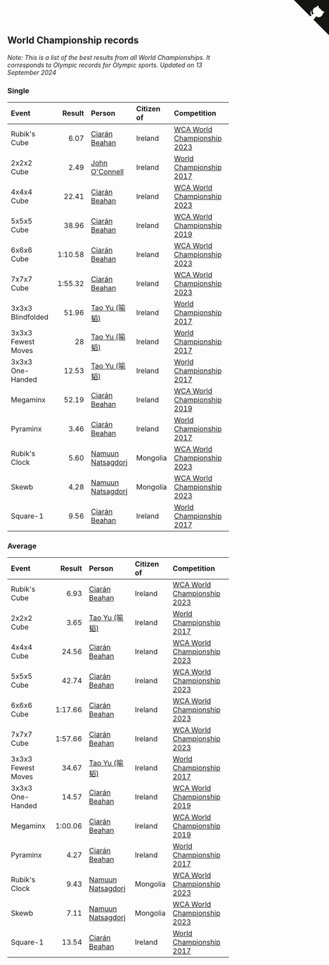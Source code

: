 ## World Championship records

*Note: This is a list of the best results from all World Championships. It corresponds to Olympic records for Olympic sports.*
*Updated on 13 September 2024*


### Single

| Event | Result | Person | Citizen of | Competition |
| :--- | ---: | :--- | :--- | :--- |
| Rubik's Cube | 6.07 | [Ciarán Beahan](https://www.worldcubeassociation.org/persons/2012BEAH01) | Ireland | [WCA World Championship 2023](https://www.worldcubeassociation.org/competitions/WC2023) |
| 2x2x2 Cube | 2.49 | [John O'Connell](https://www.worldcubeassociation.org/persons/2015OCON03) | Ireland | [World Championship 2017](https://www.worldcubeassociation.org/competitions/WC2017) |
| 4x4x4 Cube | 22.41 | [Ciarán Beahan](https://www.worldcubeassociation.org/persons/2012BEAH01) | Ireland | [WCA World Championship 2023](https://www.worldcubeassociation.org/competitions/WC2023) |
| 5x5x5 Cube | 38.96 | [Ciarán Beahan](https://www.worldcubeassociation.org/persons/2012BEAH01) | Ireland | [WCA World Championship 2019](https://www.worldcubeassociation.org/competitions/WC2019) |
| 6x6x6 Cube | 1:10.58 | [Ciarán Beahan](https://www.worldcubeassociation.org/persons/2012BEAH01) | Ireland | [WCA World Championship 2023](https://www.worldcubeassociation.org/competitions/WC2023) |
| 7x7x7 Cube | 1:55.32 | [Ciarán Beahan](https://www.worldcubeassociation.org/persons/2012BEAH01) | Ireland | [WCA World Championship 2023](https://www.worldcubeassociation.org/competitions/WC2023) |
| 3x3x3 Blindfolded | 51.96 | [Tao Yu (喻韬)](https://www.worldcubeassociation.org/persons/2012YUTA01) | Ireland | [World Championship 2017](https://www.worldcubeassociation.org/competitions/WC2017) |
| 3x3x3 Fewest Moves | 28 | [Tao Yu (喻韬)](https://www.worldcubeassociation.org/persons/2012YUTA01) | Ireland | [World Championship 2017](https://www.worldcubeassociation.org/competitions/WC2017) |
| 3x3x3 One-Handed | 12.53 | [Tao Yu (喻韬)](https://www.worldcubeassociation.org/persons/2012YUTA01) | Ireland | [World Championship 2017](https://www.worldcubeassociation.org/competitions/WC2017) |
| Megaminx | 52.19 | [Ciarán Beahan](https://www.worldcubeassociation.org/persons/2012BEAH01) | Ireland | [WCA World Championship 2019](https://www.worldcubeassociation.org/competitions/WC2019) |
| Pyraminx | 3.46 | [Ciarán Beahan](https://www.worldcubeassociation.org/persons/2012BEAH01) | Ireland | [World Championship 2017](https://www.worldcubeassociation.org/competitions/WC2017) |
| Rubik's Clock | 5.60 | [Namuun Natsagdorj](https://www.worldcubeassociation.org/persons/2019NATS02) | Mongolia | [WCA World Championship 2023](https://www.worldcubeassociation.org/competitions/WC2023) |
| Skewb | 4.28 | [Namuun Natsagdorj](https://www.worldcubeassociation.org/persons/2019NATS02) | Mongolia | [WCA World Championship 2023](https://www.worldcubeassociation.org/competitions/WC2023) |
| Square-1 | 9.56 | [Ciarán Beahan](https://www.worldcubeassociation.org/persons/2012BEAH01) | Ireland | [World Championship 2017](https://www.worldcubeassociation.org/competitions/WC2017) |

### Average

| Event | Result | Person | Citizen of | Competition |
| :--- | ---: | :--- | :--- | :--- |
| Rubik's Cube | 6.93 | [Ciarán Beahan](https://www.worldcubeassociation.org/persons/2012BEAH01) | Ireland | [WCA World Championship 2023](https://www.worldcubeassociation.org/competitions/WC2023) |
| 2x2x2 Cube | 3.65 | [Tao Yu (喻韬)](https://www.worldcubeassociation.org/persons/2012YUTA01) | Ireland | [World Championship 2017](https://www.worldcubeassociation.org/competitions/WC2017) |
| 4x4x4 Cube | 24.56 | [Ciarán Beahan](https://www.worldcubeassociation.org/persons/2012BEAH01) | Ireland | [WCA World Championship 2023](https://www.worldcubeassociation.org/competitions/WC2023) |
| 5x5x5 Cube | 42.74 | [Ciarán Beahan](https://www.worldcubeassociation.org/persons/2012BEAH01) | Ireland | [WCA World Championship 2023](https://www.worldcubeassociation.org/competitions/WC2023) |
| 6x6x6 Cube | 1:17.66 | [Ciarán Beahan](https://www.worldcubeassociation.org/persons/2012BEAH01) | Ireland | [WCA World Championship 2023](https://www.worldcubeassociation.org/competitions/WC2023) |
| 7x7x7 Cube | 1:57.66 | [Ciarán Beahan](https://www.worldcubeassociation.org/persons/2012BEAH01) | Ireland | [WCA World Championship 2023](https://www.worldcubeassociation.org/competitions/WC2023) |
| 3x3x3 Fewest Moves | 34.67 | [Tao Yu (喻韬)](https://www.worldcubeassociation.org/persons/2012YUTA01) | Ireland | [World Championship 2017](https://www.worldcubeassociation.org/competitions/WC2017) |
| 3x3x3 One-Handed | 14.57 | [Ciarán Beahan](https://www.worldcubeassociation.org/persons/2012BEAH01) | Ireland | [WCA World Championship 2019](https://www.worldcubeassociation.org/competitions/WC2019) |
| Megaminx | 1:00.06 | [Ciarán Beahan](https://www.worldcubeassociation.org/persons/2012BEAH01) | Ireland | [WCA World Championship 2019](https://www.worldcubeassociation.org/competitions/WC2019) |
| Pyraminx | 4.27 | [Ciarán Beahan](https://www.worldcubeassociation.org/persons/2012BEAH01) | Ireland | [World Championship 2017](https://www.worldcubeassociation.org/competitions/WC2017) |
| Rubik's Clock | 9.43 | [Namuun Natsagdorj](https://www.worldcubeassociation.org/persons/2019NATS02) | Mongolia | [WCA World Championship 2023](https://www.worldcubeassociation.org/competitions/WC2023) |
| Skewb | 7.11 | [Namuun Natsagdorj](https://www.worldcubeassociation.org/persons/2019NATS02) | Mongolia | [WCA World Championship 2023](https://www.worldcubeassociation.org/competitions/WC2023) |
| Square-1 | 13.54 | [Ciarán Beahan](https://www.worldcubeassociation.org/persons/2012BEAH01) | Ireland | [World Championship 2017](https://www.worldcubeassociation.org/competitions/WC2017) |


<a href="https://github.com/simonkellly/wca_statistics_ireland" class="github-corner" aria-label="View source on Github"><svg width="80" height="80" viewBox="0 0 250 250" style="fill:#151513; color:#fff; position: absolute; top: 0; border: 0; right: 0;" aria-hidden="true"><path d="M0,0 L115,115 L130,115 L142,142 L250,250 L250,0 Z"></path><path d="M128.3,109.0 C113.8,99.7 119.0,89.6 119.0,89.6 C122.0,82.7 120.5,78.6 120.5,78.6 C119.2,72.0 123.4,76.3 123.4,76.3 C127.3,80.9 125.5,87.3 125.5,87.3 C122.9,97.6 130.6,101.9 134.4,103.2" fill="currentColor" style="transform-origin: 130px 106px;" class="octo-arm"></path><path d="M115.0,115.0 C114.9,115.1 118.7,116.5 119.8,115.4 L133.7,101.6 C136.9,99.2 139.9,98.4 142.2,98.6 C133.8,88.0 127.5,74.4 143.8,58.0 C148.5,53.4 154.0,51.2 159.7,51.0 C160.3,49.4 163.2,43.6 171.4,40.1 C171.4,40.1 176.1,42.5 178.8,56.2 C183.1,58.6 187.2,61.8 190.9,65.4 C194.5,69.0 197.7,73.2 200.1,77.6 C213.8,80.2 216.3,84.9 216.3,84.9 C212.7,93.1 206.9,96.0 205.4,96.6 C205.1,102.4 203.0,107.8 198.3,112.5 C181.9,128.9 168.3,122.5 157.7,114.1 C157.9,116.9 156.7,120.9 152.7,124.9 L141.0,136.5 C139.8,137.7 141.6,141.9 141.8,141.8 Z" fill="currentColor" class="octo-body"></path></svg></a><style>.github-corner:hover .octo-arm{animation:octocat-wave 560ms ease-in-out}@keyframes octocat-wave{0%,100%{transform:rotate(0)}20%,60%{transform:rotate(-25deg)}40%,80%{transform:rotate(10deg)}}@media (max-width:500px){.github-corner:hover .octo-arm{animation:none}.github-corner .octo-arm{animation:octocat-wave 560ms ease-in-out}}</style>
